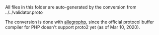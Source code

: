 All files in this folder are auto-generated by the conversion from ../../validator.proto

The conversion is done with [allegrophp](https://github.com/allegro/php-protobuf), since the official protocol buffer compiler for PHP doesn't support proto2 yet (as of Mar 10, 2020).
